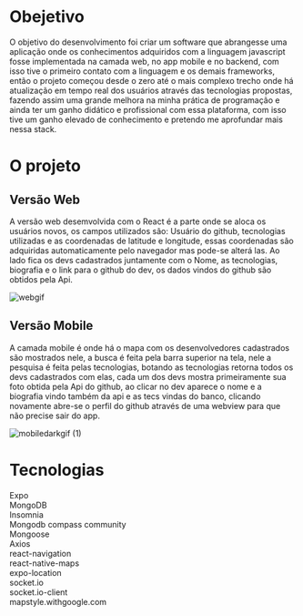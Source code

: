 
# Obejetivo
O objetivo do desenvolvimento foi criar um software que abrangesse uma aplicação onde os conhecimentos adquiridos com a linguagem javascript fosse implementada na camada web, no app mobile e no backend, com isso tive o primeiro contato com a linguagem e os demais frameworks, então o projeto começou desde o zero até o mais complexo trecho onde há atualização em tempo real dos usuários através das tecnologias propostas, fazendo assim uma grande melhora na minha prática de programação e ainda ter um ganho didático e profissional com essa plataforma, com isso tive um ganho elevado de conhecimento e pretendo me aprofundar mais nessa stack.

# O projeto

## Versão Web
A versão web desemvolvida com o React é a parte onde se aloca os usuários novos, os campos utilizados são: Usuário do github, tecnologias utilizadas e as coordenadas de latitude e longitude, essas coordenadas são adquiridas automaticamente pelo navegador mas pode-se alterá las. Ao lado fica os devs cadastrados juntamente com o Nome, as tecnologias, biografia e o link para o github do dev, os dados vindos do github são obtidos pela Api.

![webgif](https://user-images.githubusercontent.com/43181684/228240629-69bfa890-3fb6-4340-a506-de599082a738.gif)

## Versão Mobile
A camada mobile é onde há o mapa com os desenvolvedores cadastrados são mostrados nele, a busca é feita pela barra superior na tela, nele a pesquisa é feita pelas tecnologias, botando as tecnologias retorna todos os devs cadastrados com elas, cada um dos devs mostra primeiramente sua foto obtida pela Api do github, ao clicar no dev aparece o nome e a biografia vindo também da api e as tecs vindas do banco, clicando novamente abre-se o perfil do github através de uma webview para que não precise sair do app.

![mobiledarkgif (1)](https://user-images.githubusercontent.com/43181684/228240920-9e632188-77f3-4d17-b1fb-21c19be3461b.gif)

# Tecnologias
Expo </br>
MongoDB </br>
Insomnia </br>
Mongodb compass community </br>
Mongoose </br>
Axios </br>
react-navigation </br>
react-native-maps </br>
expo-location </br>
socket.io </br>
socket.io-client </br>
mapstyle.withgoogle.com
